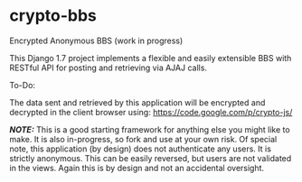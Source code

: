 # crypto-bbs
Encrypted Anonymous BBS (work in progress)

This Django 1.7 project implements a flexible and easily extensible BBS with RESTful API for posting and retrieving via AJAJ calls.

To-Do:

The data sent and retrieved by this application will be encrypted and decrypted in the client browser using: https://code.google.com/p/crypto-js/

***NOTE:*** This is a good starting framework for anything else you might like to make. It is also in-progress, so fork and use at your own risk. Of special note, this application (by design) does not authenticate any users. It is strictly anonymous. This can be easily reversed, but users are not validated in the views. Again this is by design and not an accidental oversight.
